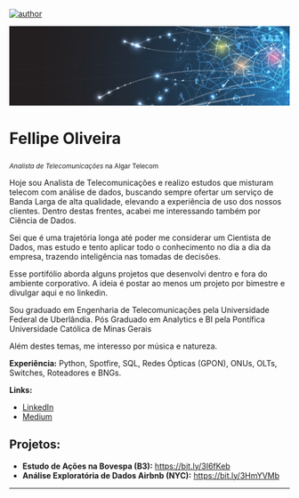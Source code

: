[![author](https://img.shields.io/badge/author-fellipe-red.svg)](https://www.linkedin.com/in/fellipe-oliveira/)

<p align="center">
  <img src="data5.png" >
</p>

# Fellipe Oliveira
<sub>*Analista de Telecomunicações* na Algar Telecom</sub>

Hoje sou Analista de Telecomunicações e realizo estudos que misturam telecom com análise de dados, buscando sempre ofertar um serviço de Banda Larga de alta qualidade, elevando a experiência de uso dos nossos clientes. Dentro destas frentes, acabei me interessando também por Ciência de Dados.

Sei que é uma trajetória longa até poder me considerar um Cientista de Dados, mas estudo e tento aplicar todo o conhecimento no dia a dia da empresa, trazendo inteligência nas tomadas de decisões.

Esse portifólio aborda alguns projetos que desenvolvi dentro e fora do ambiente corporativo. A ideia é postar ao menos um projeto por bimestre e divulgar aqui e no linkedin.

Sou graduado em Engenharia de Telecomunicações pela Universidade Federal de Uberlândia.
Pós Graduado em Analytics e BI pela Pontífica Universidade Católica de Minas Gerais

Além destes temas, me interesso por música e natureza.

**Experiência:** Python, Spotfire, SQL, Redes Ópticas (GPON), ONUs, OLTs, Switches, Roteadores e BNGs.

**Links:**
* [LinkedIn](https://www.linkedin.com/in/fellipe-oliveira/)
* [Medium](https://medium.com/@fellipe_ao)



## Projetos:


* **Estudo de Ações na Bovespa (B3):** https://bit.ly/3I6fKeb
* **Análise Exploratória de Dados Airbnb (NYC):** https://bit.ly/3HmYVMb


---




